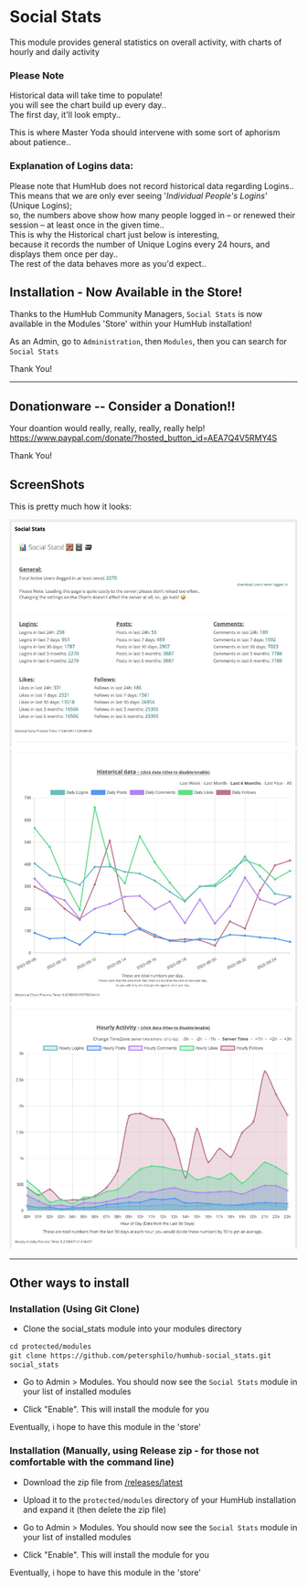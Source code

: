 # Social Stats
This module provides general statistics on overall activity, with charts of hourly and daily activity

### Please Note

Historical data will take time to populate!  
you will see the chart build up every day..  
The first day, it'll look empty..

This is where Master Yoda should intervene with some sort of aphorism about patience..

### Explanation of Logins data:

Please note that HumHub does not record historical data regarding Logins..  
This means that we are only ever seeing '*Individual People's Logins*' (Unique Logins);  
so, the numbers above show how many people logged in – or renewed their session – at least once in the given time..  
This is why the Historical chart just below is interesting,  
because it records the number of Unique Logins every 24 hours, and displays them once per day..  
The rest of the data behaves more as you'd expect..  



## Installation - Now Available in the Store!

Thanks to the HumHub Community Managers, `Social Stats` is now available in the Modules 'Store' within your HumHub installation!

As an Admin, go to `Administration`, then `Modules`, then you can search for `Social Stats`

Thank You!

---

## Donationware -- Consider a Donation!!

Your doantion would really, really, really, really help!  
https://www.paypal.com/donate/?hosted_button_id=AEA7Q4V5RMY4S

Thank You!


## ScreenShots

This is pretty much how it looks:

![ScreenShot 1](/assets/screen-1.jpg?raw=true "ScreenShot 1")  
![ScreenShot 2](/assets/screen-2.jpg?raw=true "ScreenShot 2")  
![ScreenShot 3](/assets/screen-3.jpg?raw=true "ScreenShot 3")

  

---

  

## Other ways to install

### Installation (Using Git Clone)

- Clone the social_stats module into your modules directory
```
cd protected/modules
git clone https://github.com/petersphilo/humhub-social_stats.git social_stats
```

- Go to Admin > Modules. You should now see the `Social Stats` module in your list of installed modules

- Click "Enable". This will install the module for you

Eventually, i hope to have this module in the 'store'

### Installation (Manually, using Release zip - for those not comfortable with the command line)

- Download the zip file from [/releases/latest](https://github.com/petersphilo/humhub-social_stats/releases/latest)

- Upload it to the `protected/modules` directory of your HumHub installation and expand it (then delete the zip file)

- Go to Admin > Modules. You should now see the `Social Stats` module in your list of installed modules

- Click "Enable". This will install the module for you

Eventually, i hope to have this module in the 'store'
